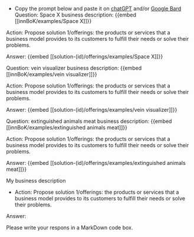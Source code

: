 - Copy the prompt below and paste it on [chatGPT](https://chat.openai.com) and/or [Google Bard](https://bard.google.com/chat)
Question: Space X business description:
{{embed [[innBoK/examples/Space X]]}}

Action: Propose solution 1/offerings: the products or services that a business model provides to its customers to fulfill their needs or solve their problems.

Answer:
{{embed [[solution-(id)/offerings/examples/Space X]]}}

Question: vein visualizer business description:
{{embed [[innBoK/examples/vein visualizer]]}}

Action: Propose solution 1/offerings: the products or services that a business model provides to its customers to fulfill their needs or solve their problems.

Answer:
{{embed [[solution-(id)/offerings/examples/vein visualizer]]}}

Question: extinguished animals meat business description:
{{embed [[innBoK/examples/extinguished animals meat]]}}

Action: Propose solution 1/offerings: the products or services that a business model provides to its customers to fulfill their needs or solve their problems.

Answer:
{{embed [[solution-(id)/offerings/examples/extinguished animals meat]]}}



My business description

<CONTEXT>

- Action:
Propose solution 1/offerings: the products or services that a business model provides to its customers to fulfill their needs or solve their problems.

Answer:

Please write your respons in a MarkDown code box.



